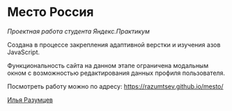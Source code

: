 # Место Россия

_Проектная работа студента Яндекс.Практикум_

Создана в процессе закрепления адаптивной верстки и изучения азов JavaScript.

Функциональность сайта на данном этапе ограничена модальным окном с возможностью редактирования данных профиля пользователя.

Посмотреть работу можно по адресу: https://razumtsev.github.io/mesto/

[Илья Разумцев](mailto:razumtsev.il@yandex.ru)
